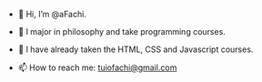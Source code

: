- 👋 Hi, I’m @aFachi.

- 👀 I major in philosophy and take programming courses.
- 🌱 I have already taken the HTML, CSS and Javascript courses.

- 📫 How to reach me: tuiofachi@gmail.com
